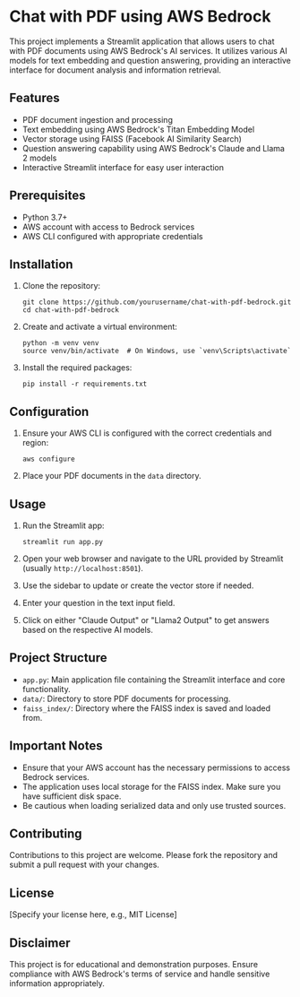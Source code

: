 # Chat with PDF using AWS Bedrock

This project implements a Streamlit application that allows users to chat with PDF documents using AWS Bedrock's AI services. It utilizes various AI models for text embedding and question answering, providing an interactive interface for document analysis and information retrieval.

## Features

- PDF document ingestion and processing
- Text embedding using AWS Bedrock's Titan Embedding Model
- Vector storage using FAISS (Facebook AI Similarity Search)
- Question answering capability using AWS Bedrock's Claude and Llama 2 models
- Interactive Streamlit interface for easy user interaction

## Prerequisites

- Python 3.7+
- AWS account with access to Bedrock services
- AWS CLI configured with appropriate credentials

## Installation

1. Clone the repository:
   ```
   git clone https://github.com/yourusername/chat-with-pdf-bedrock.git
   cd chat-with-pdf-bedrock
   ```

2. Create and activate a virtual environment:
   ```
   python -m venv venv
   source venv/bin/activate  # On Windows, use `venv\Scripts\activate`
   ```

3. Install the required packages:
   ```
   pip install -r requirements.txt
   ```

## Configuration

1. Ensure your AWS CLI is configured with the correct credentials and region:
   ```
   aws configure
   ```

2. Place your PDF documents in the `data` directory.

## Usage

1. Run the Streamlit app:
   ```
   streamlit run app.py
   ```

2. Open your web browser and navigate to the URL provided by Streamlit (usually `http://localhost:8501`).

3. Use the sidebar to update or create the vector store if needed.

4. Enter your question in the text input field.

5. Click on either "Claude Output" or "Llama2 Output" to get answers based on the respective AI models.

## Project Structure

- `app.py`: Main application file containing the Streamlit interface and core functionality.
- `data/`: Directory to store PDF documents for processing.
- `faiss_index/`: Directory where the FAISS index is saved and loaded from.

## Important Notes

- Ensure that your AWS account has the necessary permissions to access Bedrock services.
- The application uses local storage for the FAISS index. Make sure you have sufficient disk space.
- Be cautious when loading serialized data and only use trusted sources.

## Contributing

Contributions to this project are welcome. Please fork the repository and submit a pull request with your changes.

## License

[Specify your license here, e.g., MIT License]

## Disclaimer

This project is for educational and demonstration purposes. Ensure compliance with AWS Bedrock's terms of service and handle sensitive information appropriately.
